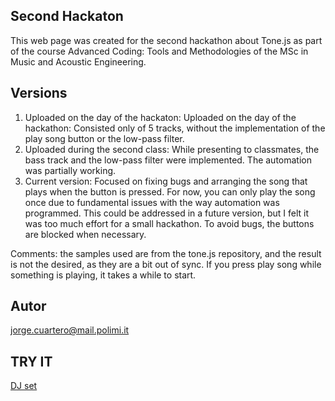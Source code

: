 ## Second Hackaton
This web page was created for the second hackathon about Tone.js as part of the course Advanced Coding: Tools and Methodologies of the MSc in Music and Acoustic Engineering.

## Versions
1. Uploaded on the day of the hackaton: Uploaded on the day of the hackathon: Consisted only of 5 tracks, without the implementation of the play song button or the low-pass filter.
2. Uploaded during the second class: While presenting to classmates, the bass track and the low-pass filter were implemented. The automation was partially working.
3. Current version: Focused on fixing bugs and arranging the song that plays when the button is pressed. For now, you can only play the song once due to fundamental issues with the way automation was programmed. This could be addressed in a future version, but I felt it was too much effort for a small hackathon. To avoid bugs, the buttons are blocked when necessary.

Comments: the samples used are from the tone.js repository, and the result is not the desired, as they are a bit out of sync. If you press play song while something is playing, it takes a while to start.

## Autor
jorge.cuartero@mail.polimi.it
## TRY IT

[DJ set](https://pepebocio.github.io/Second_Hackaton/)
